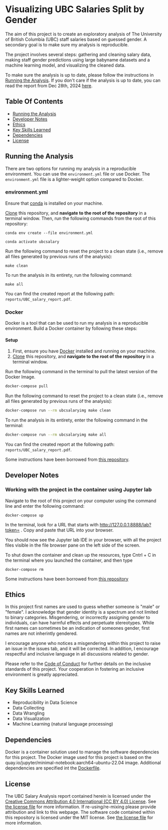 # Visualizing UBC Salaries Split by Gender

The aim of this project is to create an exploratory analysis of The University of British Columbia (UBC) staff salaries based on guessed gender. A secondary goal is to make sure my analysis is reproducible.

The project involves several steps: gathering and cleaning salary data, making staff gender predictions using large babyname datasets and a machine learning model, and visualizing the cleaned data.

To make sure the analysis is up to date, please follow the instructions in [Running the Analysis](#running-the-analysis). If you don't care if the analysis is up to date, you can read the report from Dec 28th, 2024 [here](https://github.com/jjadeb/UBCSalary/blob/main/reports/UBC_salary_report.pdf).

## Table Of Contents  

- [Running the Analysis](#running-the-analysis)
- [Developer Notes](#developer-notes)
- [Ethics](#ethics)
- [Key Skills Learned](#key-skills-learned)
- [Dependencies](#dependencies)
- [License](#license)

## Running the Analysis

There are two options for running my analysis in a reproducible environment. You can use the `environment.yml` file or use Docker. The `environment.yml` file is a lighter-weight option compared to Docker. 

### environment.yml

Ensure that [conda](https://docs.anaconda.com/free/miniconda/miniconda-install/) is installed on your machine.

[Clone](https://docs.github.com/en/repositories/creating-and-managing-repositories/cloning-a-repository) this repository, and **navigate to the root of the repository** in a terminal window. Then, run the following commands from the root of this repository:

```{bash}
conda env create --file environment.yml
```

```{bash}
conda activate ubcsalary
```

Run the following command to reset the project to a clean state (i.e., remove all files generated by previous runs of the analysis):

```{bash}
make clean
```

To run the analysis in its entirety, run the following command:

```{bash}
make all
```

You can find the created report at the following path: `reports/UBC_salary_report.pdf`.

### Docker

Docker is a tool that can be used to run my analysis in a reproducible environment. Build a Docker container by following these steps:

#### Setup

1. First, ensure you have [Docker](https://www.docker.com/products/docker-desktop/) installed and running on your machine.
2. [Clone](https://docs.github.com/en/repositories/creating-and-managing-repositories/cloning-a-repository) this repository, and **navigate to the root of the repository** in a terminal window.

Run the following command in the terminal to pull the latest version of the Docker Image.

```bash
docker-compose pull
```
Run the following command to reset the project to a clean state (i.e., remove all files generated by previous runs of the analysis):

```bash
docker-compose run --rm ubcsalaryimg make clean
```

To run the analysis in its entirety, enter the following command in the terminal:

```bash
docker-compose run --rm ubcsalaryimg make all
```

You can find the created report at the following path: `reports/UBC_salary_report.pdf`.

Some instructions have been borrowed from [this repository](https://github.com/ttimbers/breast_cancer_predictor_py).

## Developer Notes

### Working with the project in the container using Jupyter lab

Navigate to the root of this project on your computer using the command line and enter the following command:

```{bash}
docker-compose up
```

In the terminal, look for a URL that starts with http://127.0.0.1:8888/lab?token= . Copy and paste that URL into your browser.

You should now see the Jupyter lab IDE in your browser, with all the project files visible in the file browser pane on the left side of the screen.

To shut down the container and clean up the resources, type Cntrl + C in the terminal where you launched the container, and then type

```{bash}
docker-compose rm
```

Some instructions have been borrowed from [this repository](https://github.com/ttimbers/breast_cancer_predictor_py)

## Ethics

In this project first names are used to guess whether someone is "male" or "female". I acknowledge that gender identity is a spectrum and not limited to binary categories. Misgendering, or incorrectly assigning gender to individuals, can have harmful effects and perpetuate stereotypes. While first names can sometimes be an indication of someones gender, first names are not inherintly gendered. 

I encourage anyone who notices a misgendering within this project to raise an issue in the issues tab, and it will be corrected. In addition, I encourage respectful and inclusive language in all discussions related to gender.

Please refer to the [Code of Conduct](CODE_OF_CONDUCT.md) for further details on the inclusive standards of this project. Your cooperation in fostering an inclusive environment is greatly appreciated.

## Key Skills Learned

- Reproducibility in Data Science
- Data Collecting
- Data Wrangling
- Data Visualization
- Machine Learning (natural language processing)

## Dependencies

Docker is a container solution used to manage the software dependencies for this project. The Docker image used for this project is based on the quay.io/jupyter/minimal-notebook:aarch64-ubuntu-22.04 image. Additional dependencies are specified int the [Dockerfile](Dockerfile).

## License

The UBC Salary Analysis report contained herein is licensed under the
[Creative Commons Attribution 4.0 International (CC BY 4.0) License](https://creativecommons.org/licenses/by/4.0/legalcode).
See [the license file](LICENSE.md) for more information. If
re-using/re-mixing please provide attribution and link to this webpage.
The software code contained within this repository is licensed under the
MIT license. See [the license file](LICENSE.md) for more information.
